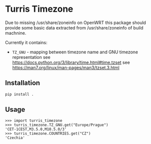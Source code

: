 # Turris Timezone

Due to missing /usr/share/zoneinfo on OpenWRT this package should provide some
basic data extracted from /usr/share/zoneinfo of build machnine.

Currently it contains:

* `TZ_GNU` - mapping between timezone name and GNU timezone representation
	see https://docs.python.org/3/library/time.html#time.tzset
	see https://man7.org/linux/man-pages/man3/tzset.3.html

## Installation

```bash
pip install .
```

## Usage
```
>>> import turris_timezone
>>> turris_timezone.TZ_GNU.get("Europe/Prague")
'CET-1CEST,M3.5.0,M10.5.0/3'
>>> turris_timezone.COUNTRIES.get("CZ")
'Czechia'
```
